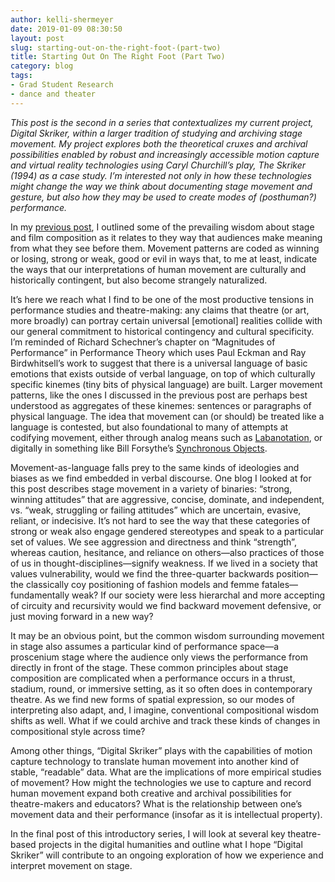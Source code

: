 ```yaml
---
author: kelli-shermeyer
date: 2019-01-09 08:30:50
layout: post
slug: starting-out-on-the-right-foot-(part-two)
title: Starting Out On The Right Foot (Part Two)
category: blog
tags:
- Grad Student Research
- dance and theater
---
```

*This post is the second in a series that contextualizes my current project, Digital Skriker, within a larger tradition of studying and archiving stage movement. My project explores both the theoretical cruxes and archival possibilities enabled by robust and increasingly accessible motion capture and virtual reality technologies using Caryl Churchill’s play, The Skriker (1994) as a case study. I’m interested not only in how these technologies might change the way we think about documenting stage movement and gesture, but also how they may be used to create modes of (posthuman?) performance.*

In my [previous post](http://scholarslab.org/blog/starting-off-on-the-right-foot-part-one/), I outlined some of the prevailing wisdom about stage and film composition as it relates to they way that audiences make meaning from what they see before them. Movement patterns are coded as winning or losing, strong or weak, good or evil in ways that, to me at least, indicate the ways that our interpretations of human movement are culturally and historically contingent, but also become strangely naturalized. 

It’s here we reach what I find to be one of the most productive tensions in performance studies and theatre-making: any claims that theatre (or art, more broadly) can portray certain universal [emotional] realities collide with our general commitment to historical contingency and cultural specificity. I’m reminded of Richard Schechner’s chapter on “Magnitudes of Performance” in Performance Theory which uses Paul Eckman and Ray Birdwhitsell’s work to suggest that there is a universal language of basic emotions that exists outside of verbal language, on top of which culturally specific kinemes (tiny bits of physical language) are built. Larger movement patterns, like the ones I discussed in the previous post are perhaps best understood as aggregates of these kinemes: sentences or paragraphs of physical language. The idea that movement can (or should) be treated like a language is contested, but also foundational to many of attempts at codifying movement, either through analog means such as [Labanotation](https://user.uni-frankfurt.de/~griesbec/LABANE.HTML), or digitally in something like Bill Forsythe’s [Synchronous Objects](https://synchronousobjects.osu.edu/).

Movement-as-language falls prey to the same kinds of ideologies and biases as we find embedded in verbal discourse. One blog I looked at for this post describes stage movement in a variety of binaries: “strong, winning attitudes” that are aggressive, concise, dominate, and independent, vs. “weak, struggling or failing attitudes” which are uncertain, evasive, reliant, or indecisive. It’s not hard to see the way that these categories of strong or weak also engage gendered stereotypes and speak to a particular set of values. We see aggression and directness and think “strength”, whereas caution, hesitance, and reliance on others—also practices of those of us in thought-disciplines—signify weakness. If we lived in a society that values vulnerability, would we find the three-quarter backwards position—the classically coy positioning of fashion models and femme fatales—fundamentally weak? If our society were less hierarchal and more accepting of circuity and recursivity would we find backward movement defensive, or just moving forward in a new way? 

It may be an obvious point, but the common wisdom surrounding movement in stage also assumes a particular kind of performance space—a proscenium stage where the audience only views the performance from directly in front of the stage. These common principles about stage composition are complicated when a performance occurs in a thrust, stadium, round, or immersive setting, as it so often does in contemporary theatre. As we find new forms of spatial expression, so our modes of interpreting also adapt, and, I imagine, conventional compositional wisdom shifts as well. What if we could archive and track these kinds of changes in compositional style across time?

Among other things, “Digital Skriker” plays with the capabilities of motion capture technology to translate human movement into another kind of stable, “readable” data. What are the implications of more empirical studies of movement? How might the technologies we use to capture and record human movement expand both creative and archival possibilities for theatre-makers and educators? What is the relationship between one’s movement data and their performance (insofar as it is intellectual property).

In the final post of this introductory series, I will look at several key theatre-based projects in the digital humanities and outline what I hope “Digital Skriker” will contribute to an ongoing exploration of how we experience and interpret movement on stage. 